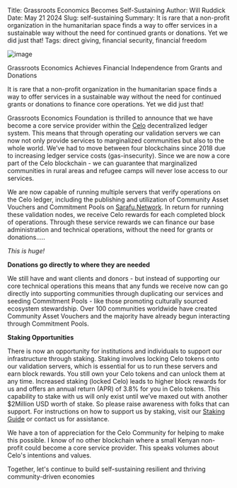 Title: Grassroots Economics Becomes Self-Sustaining
Author: Will Ruddick
Date: May 21 2024
Slug: self-sustaining
Summary: It is rare that a non-profit organization in the humanitarian space finds a way to offer services in a sustainable way without the need for continued grants or donations. Yet we did just that!
Tags: direct giving, financial security, financial freedom

![image](images/blog/self-sustaining1.webp)

Grassroots Economics Achieves Financial Independence from Grants and Donations

It is rare that a non-profit organization in the humanitarian space finds a way to offer services in a sustainable way without the need for continued grants or donations to finance core operations. Yet we did just that!

Grassroots Economics Foundation is thrilled to announce that we have become a core service provider within the [Celo](https://celo.org) decentralized ledger system. This means that through operating our validation servers we can now not only provide services to marginalized communities but also to the whole world. We’ve had to move between four blockchains since 2018 due to increasing ledger service costs (gas-insecurity). Since we are now a core part of the Celo blockchain - we can guarantee that marginalized communities in rural areas and refugee camps will never lose access to our services. 

We are now capable of running multiple servers that verify operations on the Celo ledger, including the publishing and utilization of Community Asset Vouchers and Commitment Pools on [Sarafu.Network](https://sarafu.network). In return for running these validation nodes, we receive Celo rewards for each completed block of operations. Through these service rewards we can finance our base administration and technical operations, without the need for grants or donations..... 

*This is huge!* 

**Donations go directly to where they are needed**

We still have and want clients and donors - but instead of supporting our core technical operations this means that any funds we receive now can go directly into supporting communities through duplicating our services and seeding Commitment Pools - like those promoting culturally sourced ecosystem stewardship. Over 100 communities worldwide have created Community Asset Vouchers and the majority have already begun interacting through Commitment Pools.

**Staking Opportunities**

There is now an opportunity for institutions and individuals to support our infrastructure through staking. Staking involves locking Celo tokens onto our validation servers, which is essential for us to run these servers and earn block rewards. You still own your Celo tokens and can unlock them at any time. Increased staking (locked Celo) leads to higher block rewards for us and offers an annual return (APR) of 3.8% for you in Celo tokens. This capability to stake with us will only exist until we’ve maxed out with another $2Million USD worth of stake. So please raise awareness with folks that can support. For instructions on how to support us by staking, visit our [Staking Guide](https://docs.grassecon.org/cyber/staking-guide/) or contact us for assistance. 

We have a ton of appreciation for the Celo Community for helping to make this possible. I know of no other blockchain where a small Kenyan non-profit could become a core service provider. This speaks volumes about Celo's intentions and values.

Together, let's continue to build self-sustaining resilient and thriving community-driven economies 
